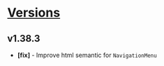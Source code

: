 # [Versions](https://github.com/Tracktor/design-system/releases)

## v1.38.3
- **[fix]** - Improve html semantic for `NavigationMenu`
